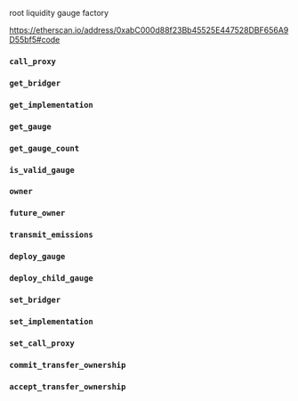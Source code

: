 root liquidity gauge factory


https://etherscan.io/address/0xabC000d88f23Bb45525E447528DBF656A9D55bf5#code


### `call_proxy`
### `get_bridger`
### `get_implementation`
### `get_gauge`
### `get_gauge_count`
### `is_valid_gauge`
### `owner`
### `future_owner`

### `transmit_emissions`
### `deploy_gauge`
### `deploy_child_gauge`
### `set_bridger`
### `set_implementation`
### `set_call_proxy`
### `commit_transfer_ownership`
### `accept_transfer_ownership`
